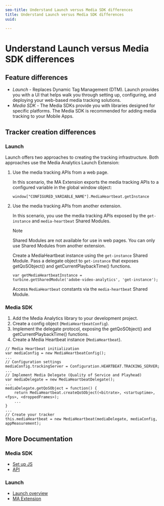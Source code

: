 ```yaml
---
seo-title: Understand Launch versus Media SDK differences
title: Understand Launch versus Media SDK differences
uuid: 

---
```


# Understand Launch versus Media SDK differences

## Feature differences

* *Launch* - Replaces Dynamic Tag Management (DTM). Launch provides you with a UI that helps walk you through setting up, configuring, and deploying your web-based media tracking solutions.
* *Media SDK* - The Media SDKs provide you with libraries designed for specific platforms. The Media SDK is recommended for adding media tracking to your Mobile Apps.

## Tracker creation differences

### Launch

Launch offers two approaches to creating the tracking infrastructure. Both approaches use the Media Analytics Launch Extension:

1. Use the media tracking APIs from a web page.

    In this scenario, the MA Extension exports the media tracking APIs to a configured variable in the global window object: 

    ```
    window["CONFIGURED_VARIABLE_NAME"].MediaHeartbeat.getInstance
    ```

1. Use the media tracking APIs from another extension.

    In this scenario, you use the media tracking APIs exposed by the `get-instance` and `media-heartbeat` Shared Modules.

    >[!NOTE]
    >
    >Shared Modules are not available for use in web pages. You can only use Shared Modules from another extension.

    Create a MediaHeartbeat instance using the `get-instance` Shared Module. 
    Pass a delegate object to `get-instance` that exposes getQoSObject() and getCurrentPlaybackTime() functions.

    ```
    var getMediaHeartbeatInstance =
    turbine.getSharedModule('adobe-video-analytics', 'get-instance');
    ```

    Access `MediaHeartbeat` constants via the `media-heartbeat` Shared Module.
      
### Media SDK

1. Add the Media Analytics library to your development project.
1. Create a config object (`MediaHeartbeatConfig`).
1. Implement the delegate protocol, exposing the getQoSObject() and getCurrentPlaybackTime() functions.
1. Create a Media Heartbeat instance (`MediaHeartbeat`).

```
// Media Heartbeat initialization
var mediaConfig = new MediaHeartbeatConfig();
...
// Configuration settings
mediaConfig.trackingServer = Configuration.HEARTBEAT.TRACKING_SERVER;
...
// Implement Media Delegate (Quality of Service and Playhead)
var mediaDelegate = new MediaHeartbeatDelegate();
...
mediaDelegate.getQoSObject = function() {
    return MediaHeartbeat.createQoSObject(<bitrate>, <startuptime>, <fps>, <droppedFrames>);
    ...
}
...
// Create your tracker
this.mediaHeartbeat = new MediaHeartbeat(mediaDelegate, mediaConfig, appMeasurement);
```

## More Documentation

### Media SDK 

* [Set up JS](../../sdk-implement/setup/set-up-js.md)
* [API](https://adobe-marketing-cloud.github.io/media-sdks/reference/javascript/MediaHeartbeat.html)

### Launch 

* [Launch overview](https://docs.adobe.com/content/help/en/launch/using/extensions-ref/adobe-extension/media-analytics-extension/overview.html)
* [MA Extension](https://docs.adobe.com/content/help/en/launch/using/extensions-ref/adobe-extension/media-analytics-extension/overview.html)


